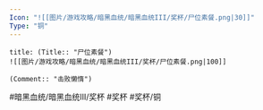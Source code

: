 ```yaml
---
Icon: "![[图片/游戏攻略/暗黑血统/暗黑血统III/奖杯/尸位素餐.png|30]]"
Type: "铜"
---
```

```ad-common-bronze-trophy
title: (Title:: "尸位素餐")
![[图片/游戏攻略/暗黑血统/暗黑血统III/奖杯/尸位素餐.png|100]]

(Comment:: "击败懒惰")
```

#暗黑血统/暗黑血统III/奖杯 #奖杯 #奖杯/铜
